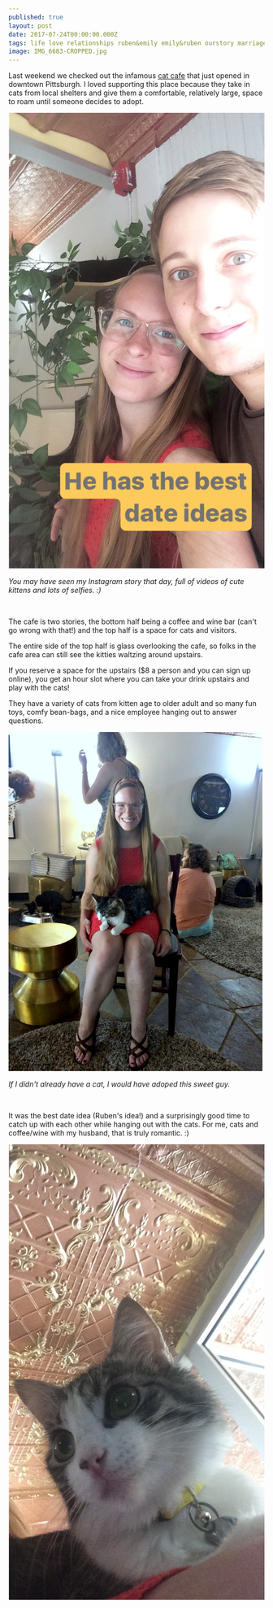 ```yaml
---
published: true
layout: post
date: 2017-07-24T00:00:00.000Z
tags: life love relationships ruben&emily emily&ruben ourstory marriage lifestyle engagement family wedding dates weeklydates travel healthytravel
image: IMG_6683-CROPPED.jpg
---
```


Last weekend we checked out the infamous [cat cafe](https://www.colonycafepgh.com/) that just opened in downtown Pittsburgh. I loved supporting this place because they take in cats from local shelters and give them a comfortable, relatively large, space to roam until someone decides to adopt.

![IMG_6683.JPG](/content/IMG_6683.JPG)

*You may have seen my Instagram story that day, full of videos of cute kittens and lots of selfies. :)*

<br>

The cafe is two stories, the bottom half being a coffee and wine bar (can't go wrong with that!) and the top half is a space for cats and visitors.

The entire side of the top half is glass overlooking the cafe, so folks in the cafe area can still see the kitties waltzing around upstairs.

If you reserve a space for the upstairs ($8 a person and you can sign up online), you get an hour slot where you can take your drink upstairs and play with the cats! 

They have a variety of cats from kitten age to older adult and so many fun toys, comfy bean-bags, and a nice employee hanging out to answer questions.

![IMG_6680-2.jpg](/content/IMG_6680-2.jpg)

*If I didn't already have a cat, I would have adoped this sweet guy.*

<br>

It was the best date idea (Ruben's idea!) and a surprisingly good time to catch up with each other while hanging out with the cats. For me, cats and coffee/wine with my husband, that is truly romantic. :)

![IMG_6682.JPG](/content/IMG_6682.JPG)


